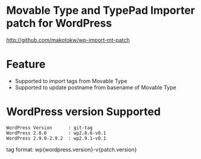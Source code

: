 Movable Type and TypePad Importer patch for WordPress
======================================

<http://github.com/makotokw/wp-import-mt-patch>

Feature
=========

 - Supported to import tags from Movable Type
 - Supported to update postname from basename of Movable Type


WordPress version Supported
==============================

	WordPress Version      : git-tag
	WordPress 2.8.6        : wp2.8.6-v0.1
	WordPress 2.9.0-2.9.2  : wp2.9.1-v0.1

tag format: wp{wordpress.version}-v{patch.version}

